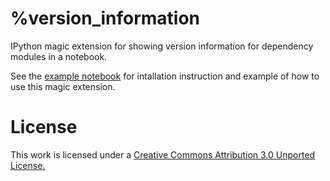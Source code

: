 %version_information
====================

IPython magic extension for showing version information for dependency modules in
a notebook.

See the
[example notebook](http://nbviewer.ipython.org/urls/raw.github.com/goerz/version_information/master/example.ipynb)
for intallation instruction and example of how to use this magic extension.



License
=======

This work is licensed under a [Creative Commons Attribution 3.0 Unported License.](http://creativecommons.org/licenses/by/3.0/)
